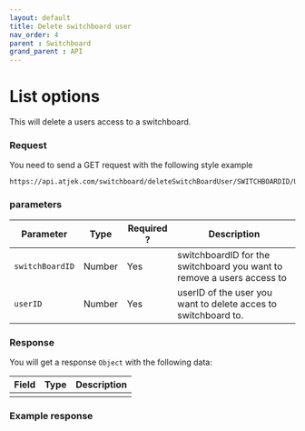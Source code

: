 ```yaml
---
layout: default
title: Delete switchboard user
nav_order: 4
parent : Switchboard
grand_parent : API
---
```


# List options
This will delete a users access to a switchboard. 

### Request
You need to send a GET request with the following style example 
```
https://api.atjek.com/switchboard/deleteSwitchBoardUser/SWITCHBOARDID/USERID
```

### parameters 

| Parameter              | Type              | Required ? | Description  |
|------------------------|-------------------|------------|--------------|
| `switchBoardID`        | Number            | Yes        | switchboardID for the switchboard you want to remove a users access to |
| `userID`               | Number            | Yes        | userID of the user you want to delete acces to switchboard to. |


### Response
You will get a response `Object` with the following data:

| Field              | Type              | Description  |
|--------------------|-------------------|--------------|
|      |     |  | 

### Example response
```

``` 